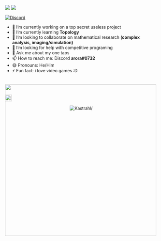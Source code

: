 <img src="https://github-readme-stats.vercel.app/api?username=RishabhAroraa&show_icons=true&?count_private=true">
<img src="https://github-readme-stats.vercel.app/api/top-langs/?username=RishabhAroraa&layout=compact">

[![Discord](https://img.shields.io/discord/326031927016554506.svg?label=&logo=discord&logoColor=ffffff&color=7389D8&labelColor=6A7EC2)](https://discord.gg/dhMXznV)

- 🔭 I’m currently working on a top secret useless project
- 🌱 I’m currently learning **Topology**
- 👯 I’m looking to collaborate on mathematical research **(complex analysis, imaging/simulation)**
- 🤔 I’m looking for help with competitive programing
- 💬 Ask me about my one taps
- 📫 How to reach me: Discord **arora#0732**
- 😄 Pronouns: He/Him
- ⚡ Fun fact: i love video games :D

<br/>
<img src="https://media1.tenor.com/images/ece61b024a100cb667a7ac0b99d7c11d/tenor.gif?itemid=12320147" width="500" align='left' style="position:absolute">
<br/>

<br/>
<a href="https://www.linkedin.com/in/rishabh-arora-b78333156/">
<img alt="Rishabhs's LinkedIn" width="22px" src="https://cdn.jsdelivr.net/npm/simple-icons@v3/icons/linkedin.svg" />
</a> 


<br/>
<p align="center"> <img src=https://komarev.com/ghpvc/?username=rishabharoraa alt=Kastrahl/> </p> 
